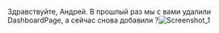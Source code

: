 Здравствуйте, Андрей.
В прошлый раз мы с вами удалили DashboardPage, а сейчас снова добавили ?![Screenshot_1](https://user-images.githubusercontent.com/73792290/111323899-56c85100-867b-11eb-8582-c466c8db764e.png)

